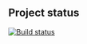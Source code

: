 ## Project status
[![Build status](https://ci.appveyor.com/api/projects/status/469hb7mhbq5ai9x4?svg=true)](https://ci.appveyor.com/project/Alexey-A-Zaitsev/aqa-4-1-reporting-allure)